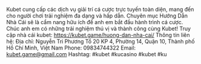 Kubet cung cấp các dịch vụ giải trí cá cược trực tuyến toàn diện, mang đến cho người chơi trải nghiệm đa dạng và hấp dẫn. Chuyên mục Hướng Dẫn Nhà Cái sẽ là cẩm nang hữu ích để anh em bắt đầu hành trình cá cược. Chúc anh em có những trải nghiệm thú vị và thành công cùng Kubet!
Truy cập nhà cái kubet: https://kubet.game/huong-dan-nha-cai/
Thông tin liên hệ:
Địa chỉ: Nguyễn Tri Phương Tổ 20 KP 4, Phường 14, Quận 10, Thành phố Hồ Chí Minh, Việt Nam
Phone: 09834744322
Email: kubet.game@gmail.com
Hashtag: #kubet #kucasino #kubet #ku
